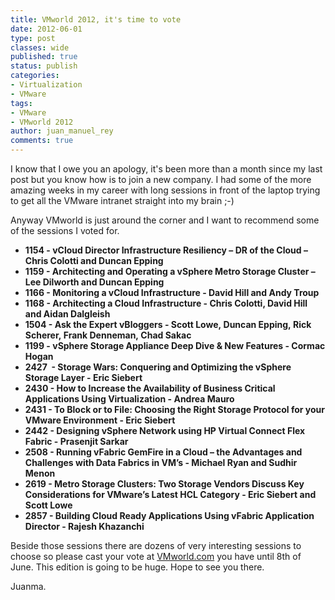 ```yaml
---
title: VMworld 2012, it's time to vote
date: 2012-06-01
type: post
classes: wide
published: true
status: publish
categories:
- Virtualization
- VMware
tags:
- VMware
- VMworld 2012
author: juan_manuel_rey
comments: true
---
```


I know that I owe you an apology, it's been more than a month since my last post but you know how is to join a new company. I had some of the more amazing weeks in my career with long sessions in front of the laptop trying to get all the VMware intranet straight into my brain ;-)

Anyway VMworld is just around the corner and I want to recommend some of the sessions I voted for.

-   **1154 - vCloud Director Infrastructure Resiliency – DR of the Cloud – Chris Colotti and Duncan Epping**
-   **1159 - Architecting and Operating a vSphere Metro Storage Cluster – Lee Dilworth and Duncan Epping**
-   **1166 - Monitoring a vCloud Infrastructure - David Hill and Andy Troup**
-   **1168 - Architecting a Cloud Infrastructure - Chris Colotti, David Hill and Aidan Dalgleish**
-   **1504 - Ask the Expert vBloggers - Scott Lowe, Duncan Epping, Rick Scherer, Frank Denneman, Chad Sakac**
-   **1199 - vSphere Storage Appliance Deep Dive & New Features - Cormac Hogan**
-   **2427  - Storage Wars: Conquering and Optimizing the vSphere Storage Layer - Eric Siebert**
-   **2430 - How to Increase the Availability of Business Critical Applications Using Virtualization - Andrea Mauro**
-   **2431 - To Block or to File: Choosing the Right Storage Protocol for your VMware Environment - Eric Siebert**
-   **2442 - Designing vSphere Network using HP Virtual Connect Flex Fabric - Prasenjit Sarkar**
-   **2508 - Running vFabric GemFire in a Cloud – the Advantages and Challenges with Data Fabrics in VM’s - Michael Ryan and Sudhir Menon**
-   **2619 - Metro Storage Clusters: Two Storage Vendors Discuss Key Considerations for VMware’s Latest HCL Category - Eric Siebert and Scott Lowe**
-   **2857 - Building Cloud Ready Applications Using vFabric Application Director - Rajesh Khazanchi**

Beside those sessions there are dozens of very interesting sessions to choose so please cast your vote at [VMworld.com](http://www.vmworld.com) you have until 8th of June. This edition is going to be huge. Hope to see you there.

Juanma.
